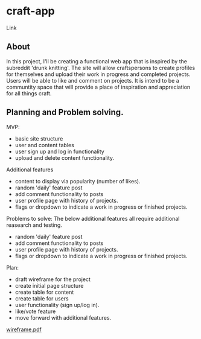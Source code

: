 # craft-app

Link

## About
In this project, I'll be creating a functional web app that is inspired by the subreddit 'drunk knitting'. The site will allow craftspersons to create profiles for themselves and upload their work in progress and completed projects. Users will be able to like and comment on projects. It is intend to be a communtity space that will provide a place of inspiration and appreciation for all things craft. 

## Planning and Problem solving. 

MVP:
- basic site structure
- user and content tables
- user sign up and log in functionality
- upload and delete content functionality.

Additional features
- content to display via popularity (number of likes). 
- random 'daily' feature post
- add comment functionality to posts
- user profile page with history of projects. 
- flags or dropdown to indicate a work in progress or finished projects.

Problems to solve: 
The below additional features all require additional reasearch and testing.
- random 'daily' feature post
- add comment functionality to posts
- user profile page with history of projects. 
- flags or dropdown to indicate a work in progress or finished projects.

Plan:
- draft wireframe for the project
- create initial page structure
- create table for content 
- create table for users
- user functionality (sign up/log in). 
- like/vote feature
- move forward with additional features. 

[wireframe.pdf](https://github.com/clane62/craft-app/files/10214283/wireframe.pdf)

